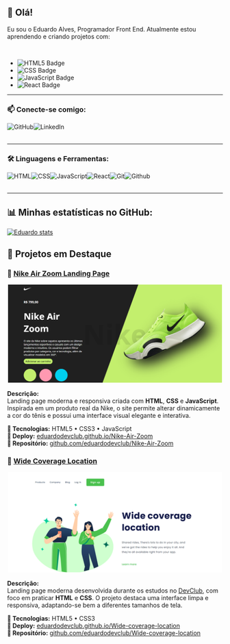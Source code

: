 ## 👋 Olá!

Eu sou o Eduardo Alves, Programador Front End. Atualmente estou aprendendo e criando projetos com:

<br/>

- ![HTML5 Badge](https://img.shields.io/badge/HTML5-E34F26?style=for-the-badge&logo=html5&logoColor=white)
- ![CSS Badge](https://img.shields.io/badge/CSS-239120?style=for-the-badge&logo=css3&logoColor=white)
- ![JavaScript Badge](https://img.shields.io/badge/JavaScript-F7DF1E?style=for-the-badge&logo=javascript&logoColor=black)
- ![React Badge](https://img.shields.io/badge/React-20232A?style=for-the-badge&logo=react&logoColor=61DAFB)

---

### 📫 Conecte-se comigo:

<a href="https://github.com/eduardodevclub">
  <img align="left" height="28px" alt="GitHub" src="https://cdn-icons-png.flaticon.com/128/733/733553.png" />
</a>
<a href="https://www.linkedin.com/in/eduardo-alves-406066128">
  <img align="left" height="28px" alt="LinkedIn" src="https://cdn-icons-png.flaticon.com/512/174/174857.png" />
</a>

<br/><br/>

---

### 🛠️ Linguagens e Ferramentas:

<img align="left" height="26px" alt="HTML" src="https://cdn-icons-png.flaticon.com/128/1051/1051277.png"/>
<img align="left" height="26px" alt="CSS" src="https://cdn-icons-png.flaticon.com/128/16020/16020753.png"/>
<img align="left" height="26px" alt="JavaScript" src="https://cdn-icons-png.flaticon.com/128/5968/5968292.png"/>
<img align="left" height="26px" alt="React" src="https://cdn-icons-png.flaticon.com/128/1126/1126012.png"/>
<img align="left" height="26px" alt="Git" src="https://img.icons8.com/?size=48&id=20906&format=png"/>
<img align="left" height="26px" alt="Github" src="https://cdn-icons-png.flaticon.com/128/733/733553.png"/>

<br/><br/>

---

## 📊 Minhas estatísticas no GitHub:

[![Eduardo stats](https://github-readme-stats.vercel.app/api?username=eduardodevclub&show_icons=true&theme=tokyonight)](https://github.com/eduardodevclub)

## 💼 Projetos em Destaque

### 👟 [Nike Air Zoom Landing Page](https://eduardodevclub.github.io/Nike-Air-Zoom/)
<p align="center">
  <img src="https://github.com/eduardodevclub/Nike-Air-Zoom/blob/master/img/Nike%20Desktop.png?raw=true" width="500" alt="Nike Air Zoom Thumbnail"/>
</p>

**Descrição:**  
Landing page moderna e responsiva criada com **HTML**, **CSS** e **JavaScript**. Inspirada em um produto real da Nike, o site permite alterar dinamicamente a cor do tênis e possui uma interface visual elegante e interativa.

**🔧 Tecnologias:** HTML5 • CSS3 • JavaScript  
**🔗 Deploy:** [eduardodevclub.github.io/Nike-Air-Zoom](https://eduardodevclub.github.io/Nike-Air-Zoom)  
**📁 Repositório:** [github.com/eduardodevclub/Nike-Air-Zoom](https://github.com/eduardodevclub/Nike-Air-Zoom)

### 🔹 [Wide Coverage Location](https://eduardodevclub.github.io/Wide-coverage-location/)
<p align="center">
  <img src="https://github.com/eduardodevclub/Wide-coverage-location/blob/main/img/Wide%20Coverage%20Location%20Desktop.png?raw=true" width="500" alt="Wide Coverage Location Thumbnail"/>
</p>

**Descrição:**  
Landing page moderna desenvolvida durante os estudos no [DevClub](https://rodolfomori.com.br/devclub), com foco em praticar **HTML** e **CSS**. O projeto destaca uma interface limpa e responsiva, adaptando-se bem a diferentes tamanhos de tela.

**🔧 Tecnologias:** HTML5 • CSS3  
**🔗 Deploy:** [eduardodevclub.github.io/Wide-coverage-location](https://eduardodevclub.github.io/Wide-coverage-location/)  
**📁 Repositório:** [github.com/eduardodevclub/Wide-coverage-location](https://github.com/eduardodevclub/Wide-coverage-location)

